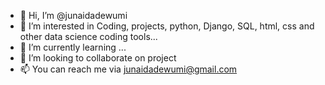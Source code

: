- 👋 Hi, I’m @junaidadewumi
- 👀 I’m interested in Coding, projects, python, Django, SQL, html, css and other data science coding tools...
- 🌱 I’m currently learning ...
- 💞️ I’m looking to collaborate on project
- 📫 You can reach me via junaidadewumi@gmail.com

<!---
junaidadewumi/junaidadewumi is a ✨ special ✨ repository because its `README.md` (this file) appears on your GitHub profile.
You can click the Preview link to take a look at your changes.
--->
